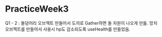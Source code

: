 # PracticeWeek3

Q1 - 2 : 돌덩어리 오브젝트 만들어서 도끼로 Gather하면 돌 자원이 나오게 만듦.
망치 오브젝트를 만들어서 사용시 hp도 감소되도록 useHealth를 만들었음.
